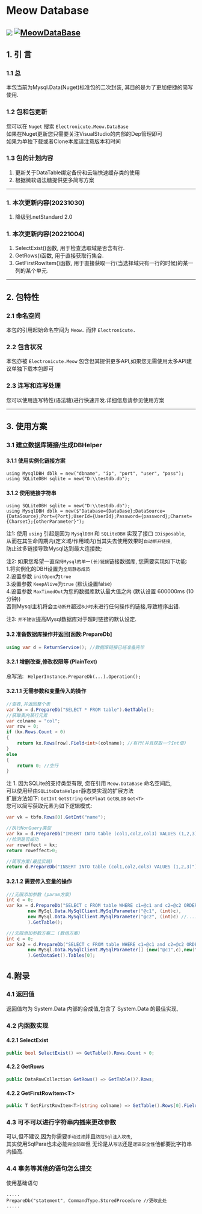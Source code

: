 ﻿# Meow Database 
![](https://img.shields.io/nuget/dt/Electronicute.Meow.DataBase)
[![MeowDataBase](https://github.com/DavidSciMeow/PowerfulMeowLibrary/actions/workflows/Db.yml/badge.svg?branch=master)](https://github.com/DavidSciMeow/PowerfulMeowLibrary/actions/workflows/Db.yml)
-----------

## 1. 引 言
### 1.1 总 
本包当前为Mysql.Data(Nuget)标准包的二次封装, 其目的是为了更加便捷的简写使用.  

### 1.2 包和包更新  
您可以在 `Nuget` 搜索 `Electronicute.Meow.DataBase`  
如果在Nuget更新您只需要关注VisualStudio的内部的Dep管理即可  
如果为单独下载或者Clone本库请注意版本和时间  

### 1.3 包的计划内容  
1. 更新关于DataTable绑定备份和云端快速缓存类的使用
1. 根据微软语法糖提供更多简写方案

------
### 1. 本次更新内容(20231030)
1. 降级到.netStandard 2.0

### 1. 本次更新内容(20221004)
1. SelectExist()函数, 用于检查选取域是否含有行.
1. GetRows()函数, 用于直接获取行集合.
1. GetFirstRowItem()函数, 用于直接获取一行(当选择域只有一行的时候)的某一列的某个单元.
 
----------

## 2. 包特性
### 2.1 命名空间   
本包的引用起始命名空间为 `Meow.` 而非 `Electronicute.`   
### 2.2 包含状况  
本包亦被 `Electronicute.Meow` 包含但其提供更多API,如果您无需使用太多API建议单独下载本包即可  
### 2.3 连写和连写处理  
您可以使用连写特性(语法糖)进行快速开发.详细信息请参见使用方案

----------

## 3. 使用方案
### 3.1 建立数据库链接/生成DBHelper  
#### 3.1.1 使用实例化链接方案  
```
using MysqlDBH dblk = new("dbname", "ip", "port", "user", "pass");
using SQLiteDBH sqlite = new("D:\\testdb.db");
```
#### 3.1.2 使用链接字符串  
```
using SQLiteDBH sqlite = new("D:\\testdb.db");
using MysqlDBH dblk = new($"Database={DataBase};DataSource={DataSource};Port={Port};UserId={UserId};Password={password};Charset={Charset};{otherParameter}");
```

注1: 使用 `using` 引起是因为 `MysqlDBH` 和 `SQLiteDBH` 实现了接口 `IDisposable`,  
从而在其生命周期内(定义域/作用域内)当其失去使用效果时`自动断开链接`,  
防止过多链接导致Mysql达到最大连接数;  

注2: 如果您希望一直`保持Mysql的单一(长)链接`链接数据库, 您需要实现如下功能:  
1.将实例化的DBH设置为`全局静态成员`   
2.设置参数 `initOpen`为`true`  
3.设置参数 `KeepAlive`为`true` (默认设置false)  
4.设置参数 `MaxTimedOut`为您的数据库默认最大值之内 (默认设置 600000ms (10分钟))  
否则Mysql主机将会`主动断开`超过`8小时`未进行任何操作的链接,导致程序出错.  

注3: `并不建议`提高Mysql数据库对于超时链接的默认设定.

#### 3.2 准备数据库操作并返回[函数:PrepareDb]
```csharp
using var d = ReturnService(); //数据库链接已经准备完毕
```
#### 3.2.1 增删改查,修改权限等 (PlainText)
总写法: ` HelperInstance.PrepareDb(...).Operation();`
#### 3.2.1.1 无需参数和变量传入的操作
```csharp
//查表,并返回整个表
var kx = d.PrepareDb("SELECT * FROM table").GetTable();
//获取表内某行元素
var colname = "col";
var row = 0;
if (kx.Rows.Count > 0)
{
    return kx.Rows[row].Field<int>(colname); //有行(并且获取一个Int值)
}
else
{
    return 0; //空行
}
```
注 1. 因为SQLite的支持类型有限, 您在引用 `Meow.DataBase` 命名空间后,  
可以使用经由`SQLiteDataHelper`静态类实现的扩展方法  
扩展方法如下: 
`GetInt` `GetString` `GetFloat` `GetBLOB` `Get<T>`  
您可以简写获取元素为如下逻辑模式:  
```csharp
var vk = tbfo.Rows[0].GetInt("name");
```
```csharp
//执行NonQuery类型
var kx = d.PrepareDb("INSERT INTO table (col1,col2,col3) VALUES (1,2,3)").ExecuteNonQuery();
//检测是否成功
var roweffect = kx;
return roweffect>0;

//简写方案(最佳实践)
return d.PrepareDb("INSERT INTO table (col1,col2,col3) VALUES (1,2,3)").ExecuteNonQuery()>0;
```
#### 3.2.1.2 需要传入变量的操作
```csharp
///无限添加参数 (param方案)
int c = 0;
var kx = d.PrepareDb("SELECT c FROM table WHERE c1=@c1 and c2=@c2 ORDER BY c DESC LIMIT 1",
		new MySql.Data.MySqlClient.MySqlParameter("@c1", (int)c),
		new MySql.Data.MySqlClient.MySqlParameter("@c2", (int)c) //.....
		).GetTable();
```
```csharp
///无限添加参数方案二 (数组方案)
int c = 0;
var kx2 = d.PrepareDb("SELECT c FROM table WHERE c1=@c1 and c2=@c2 ORDER BY c DESC LIMIT 1",
        new MySql.Data.MySqlClient.MySqlParameter[] {new("@c1",c),new("@c2",c)}
        ).GetDataSet().Tables[0];
```

## 4.附录
### 4.1 返回值
返回值均为 System.Data 内部的合成值,包含了 System.Data 的最佳实现,
### 4.2 内函数实现
#### 4.2.1 SelectExist
```csharp
public bool SelectExist() => GetTable().Rows.Count > 0;
```
#### 4.2.2 GetRows
```csharp
public DataRowCollection GetRows() => GetTable()?.Rows;
```
#### 4.2.2 GetFirstRowItem\<T\>
```csharp
public T GetFirstRowItem<T>(string colname) => GetTable().Rows[0].Field<T>(colname);
```
### 4.3 可不可以进行字符串内插来更改参数
可以,但不建议,因为你需要`手动过滤`并且`防范Sql注入攻击`,  
其实使用SqlPara也未必能`完全防御`但 无论是从`写法`还是`逻辑安全性`他都要比字符串内插高.
### 4.4 事务等其他的语句怎么提交
使用基础语句
```
.....
PrepareDb("statement", CommandType.StoredProcedure //更改此处
.....	
```